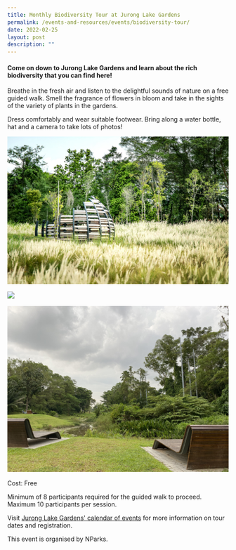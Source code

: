 ```yaml
---
title: Monthly Biodiversity Tour at Jurong Lake Gardens
permalink: /events-and-resources/events/biodiversity-tour/
date: 2022-02-25
layout: post
description: ""
---
```

#### Come on down to Jurong Lake Gardens and learn about the rich biodiversity that you can find here! 

Breathe in the fresh air and listen to the delightful sounds of nature on a free guided walk. Smell the fragrance of flowers in bloom and take in the sights of the variety of plants in the gardens.

Dress comfortably and wear suitable footwear. Bring along a water bottle, hat and a camera to take lots of photos!

![](/images/Grasslands%204.jpg)

![](/images/Neram%20streams%201.jpg)

![](/images/Heron%20island.jpg)

Cost: Free

Minimum of 8 participants required for the guided walk to proceed. Maximum 10 participants per session.

Visit [Jurong Lake Gardens' calendar of events](https://www.nparks.gov.sg/juronglakegardens/whats-happening/calendar-of-events) for more information on tour dates and registration. 

This event is organised by NParks.